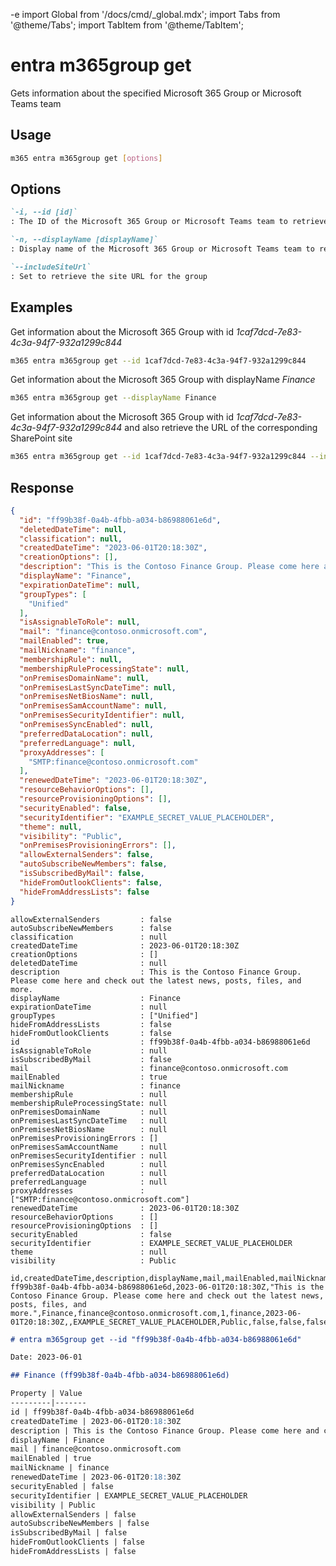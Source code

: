 -e <!-- DISCLAIMER: All secrets, passwords, and sensitive values in this document are examples only and not real credentials. -->
import Global from '/docs/cmd/_global.mdx';
import Tabs from '@theme/Tabs';
import TabItem from '@theme/TabItem';

# entra m365group get

Gets information about the specified Microsoft 365 Group or Microsoft Teams team

## Usage

```sh
m365 entra m365group get [options]
```

## Options

```md definition-list
`-i, --id [id]`
: The ID of the Microsoft 365 Group or Microsoft Teams team to retrieve information for. Specify either `id` or `displayName`, but not both.

`-n, --displayName [displayName]`
: Display name of the Microsoft 365 Group or Microsoft Teams team to retrieve information for. Specify either `id` or `displayName`, but not both.

`--includeSiteUrl`
: Set to retrieve the site URL for the group
```

<Global />

## Examples

Get information about the Microsoft 365 Group with id _1caf7dcd-7e83-4c3a-94f7-932a1299c844_

```sh
m365 entra m365group get --id 1caf7dcd-7e83-4c3a-94f7-932a1299c844
```

Get information about the Microsoft 365 Group with displayName _Finance_

```sh
m365 entra m365group get --displayName Finance
```

Get information about the Microsoft 365 Group with id _1caf7dcd-7e83-4c3a-94f7-932a1299c844_ and also retrieve the URL of the corresponding SharePoint site

```sh
m365 entra m365group get --id 1caf7dcd-7e83-4c3a-94f7-932a1299c844 --includeSiteUrl
```

## Response

<Tabs>
  <TabItem value="JSON">

  ```json
  {
    "id": "ff99b38f-0a4b-4fbb-a034-b86988061e6d",
    "deletedDateTime": null,
    "classification": null,
    "createdDateTime": "2023-06-01T20:18:30Z",
    "creationOptions": [],
    "description": "This is the Contoso Finance Group. Please come here and check out the latest news, posts, files, and more.",
    "displayName": "Finance",
    "expirationDateTime": null,
    "groupTypes": [
      "Unified"
    ],
    "isAssignableToRole": null,
    "mail": "finance@contoso.onmicrosoft.com",
    "mailEnabled": true,
    "mailNickname": "finance",
    "membershipRule": null,
    "membershipRuleProcessingState": null,
    "onPremisesDomainName": null,
    "onPremisesLastSyncDateTime": null,
    "onPremisesNetBiosName": null,
    "onPremisesSamAccountName": null,
    "onPremisesSecurityIdentifier": null,
    "onPremisesSyncEnabled": null,
    "preferredDataLocation": null,
    "preferredLanguage": null,
    "proxyAddresses": [
      "SMTP:finance@contoso.onmicrosoft.com"
    ],
    "renewedDateTime": "2023-06-01T20:18:30Z",
    "resourceBehaviorOptions": [],
    "resourceProvisioningOptions": [],
    "securityEnabled": false,
    "securityIdentifier": "EXAMPLE_SECRET_VALUE_PLACEHOLDER",
    "theme": null,
    "visibility": "Public",
    "onPremisesProvisioningErrors": [],
    "allowExternalSenders": false,
    "autoSubscribeNewMembers": false,
    "isSubscribedByMail": false,
    "hideFromOutlookClients": false,
    "hideFromAddressLists": false
  }
  ```

  </TabItem>
  <TabItem value="Text">

  ```text
  allowExternalSenders         : false
  autoSubscribeNewMembers      : false
  classification               : null
  createdDateTime              : 2023-06-01T20:18:30Z
  creationOptions              : []
  deletedDateTime              : null
  description                  : This is the Contoso Finance Group. Please come here and check out the latest news, posts, files, and more.
  displayName                  : Finance
  expirationDateTime           : null
  groupTypes                   : ["Unified"]
  hideFromAddressLists         : false
  hideFromOutlookClients       : false
  id                           : ff99b38f-0a4b-4fbb-a034-b86988061e6d
  isAssignableToRole           : null
  isSubscribedByMail           : false
  mail                         : finance@contoso.onmicrosoft.com
  mailEnabled                  : true
  mailNickname                 : finance
  membershipRule               : null
  membershipRuleProcessingState: null
  onPremisesDomainName         : null
  onPremisesLastSyncDateTime   : null
  onPremisesNetBiosName        : null
  onPremisesProvisioningErrors : []
  onPremisesSamAccountName     : null
  onPremisesSecurityIdentifier : null
  onPremisesSyncEnabled        : null
  preferredDataLocation        : null
  preferredLanguage            : null
  proxyAddresses               : ["SMTP:finance@contoso.onmicrosoft.com"]
  renewedDateTime              : 2023-06-01T20:18:30Z
  resourceBehaviorOptions      : []
  resourceProvisioningOptions  : []
  securityEnabled              : false
  securityIdentifier           : EXAMPLE_SECRET_VALUE_PLACEHOLDER
  theme                        : null
  visibility                   : Public
  ```

  </TabItem>
  <TabItem value="CSV">

  ```csv
  id,createdDateTime,description,displayName,mail,mailEnabled,mailNickname,renewedDateTime,securityEnabled,securityIdentifier,visibility,allowExternalSenders,autoSubscribeNewMembers,isSubscribedByMail,hideFromOutlookClients,hideFromAddressLists
  ff99b38f-0a4b-4fbb-a034-b86988061e6d,2023-06-01T20:18:30Z,"This is the Contoso Finance Group. Please come here and check out the latest news, posts, files, and more.",Finance,finance@contoso.onmicrosoft.com,1,finance,2023-06-01T20:18:30Z,,EXAMPLE_SECRET_VALUE_PLACEHOLDER,Public,false,false,false,false,false
  ```

  </TabItem>
  <TabItem value="Markdown">

  ```md
  # entra m365group get --id "ff99b38f-0a4b-4fbb-a034-b86988061e6d"

  Date: 2023-06-01

  ## Finance (ff99b38f-0a4b-4fbb-a034-b86988061e6d)

  Property | Value
  ---------|-------
  id | ff99b38f-0a4b-4fbb-a034-b86988061e6d
  createdDateTime | 2023-06-01T20:18:30Z
  description | This is the Contoso Finance Group. Please come here and check out the latest news, posts, files, and more.
  displayName | Finance
  mail | finance@contoso.onmicrosoft.com
  mailEnabled | true
  mailNickname | finance
  renewedDateTime | 2023-06-01T20:18:30Z
  securityEnabled | false
  securityIdentifier | EXAMPLE_SECRET_VALUE_PLACEHOLDER
  visibility | Public
  allowExternalSenders | false
  autoSubscribeNewMembers | false
  isSubscribedByMail | false
  hideFromOutlookClients | false
  hideFromAddressLists | false
  ```

  </TabItem>
</Tabs>

